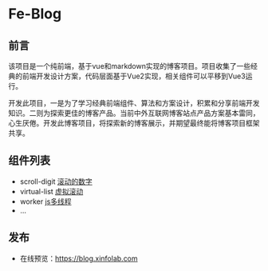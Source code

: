 # Fe-Blog

## 前言
该项目是一个纯前端，基于vue和markdown实现的博客项目。项目收集了一些经典的前端开发设计方案，代码层面基于Vue2实现，相关组件可以平移到Vue3运行。

开发此项目，一是为了学习经典前端组件、算法和方案设计，积累和分享前端开发知识。二则为探索更佳的博客产品。当前中外互联网博客站点产品方案基本雷同，心生厌倦。开发此博客项目，将探索新的博客展示，并期望最终能将博客项目框架共享。

## 组件列表
+ scroll-digit [滚动的数字](https://blog.xinfolab.com/#/code/scroll-digit) 
+ virtual-list [虚拟滚动](https://blog.xinfolab.com/#/code/virtual-list)
+ worker [js多线程](https://blog.xinfolab.com/#/code/worker)
+ ...

## 发布
- 在线预览：https://blog.xinfolab.com
